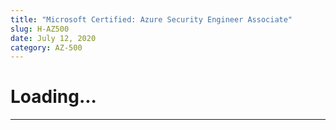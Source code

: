 ```yaml
---
title: "Microsoft Certified: Azure Security Engineer Associate"
slug: H-AZ500 
date: July 12, 2020
category: AZ-500
---
```

# Loading...
---